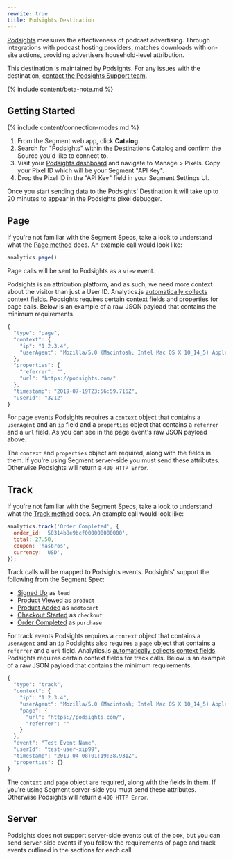 ```yaml
---
rewrite: true
title: Podsights Destination
---
```


[Podsights](https://podsights.com/?utm_source=segmentio&utm_medium=docs&utm_campaign=partners) measures the effectiveness of podcast advertising. Through integrations with podcast hosting providers, matches downloads with on-site actions, providing advertisers household-level attribution.

This destination is maintained by Podsights. For any issues with the destination, [contact the Podsights Support team](mailto:hello@podights.com).

{% include content/beta-note.md %}


## Getting Started

{% include content/connection-modes.md %}


1. From the Segment web app, click **Catalog**.
2. Search for "Podsights" within the Destinations Catalog and confirm the Source you'd like to connect to.
3. Visit your [Podsights dashboard](https://analytics.podsights.com) and navigate to Manage > Pixels. Copy your Pixel ID which will be your Segment "API Key".
4. Drop the Pixel ID in the "API Key" field in your Segment Settings UI.


Once you start sending data to the Podsights' Destination it will take up to 20 minutes to appear in the Podsights pixel debugger.

## Page

If you're not familiar with the Segment Specs, take a look to understand what the [Page method](https://segment.com/docs/connections/spec/page/) does. An example call would look like:

```js
analytics.page()
```

Page calls will be sent to Podsights as a `view` event.

Podsights is an attribution platform, and as such, we need more context about the visitor than just a User ID. Analytics.js [automatically collects context fields](https://segment.com/docs/connections/spec/common/#context-fields-automatically-collected). Podsights requires certain context fields and properties for page calls. Below is an example of a raw JSON payload that contains the minimum requirements.

```js
{
  "type": "page",
  "context": {
    "ip": "1.2.3.4",
    "userAgent": "Mozilla/5.0 (Macintosh; Intel Mac OS X 10_14_5) AppleWebKit/537.36 (KHTML, like Gecko) Chrome/75.0.3770.100 Safari/537.36"
  },
  "properties": {
    "referrer": "",
    "url": "https://podsights.com/"
  },
  "timestamp": "2019-07-19T23:56:59.716Z",
  "userId": "3212"
}
```

For page events Podsights requires a `context` object that contains a `userAgent` and an `ip` field and a `properties` object that contains a `referrer` and a `url` field.
As you can see in the page event's raw JSON payload above.

The `context` and `properties` object are required, along with the fields in them. If you're using Segment server-side you must send these attributes. Otherwise Podsights will return a `400 HTTP Error`.

## Track

If you're not familiar with the Segment Specs, take a look to understand what the [Track method](https://segment.com/docs/connections/spec/track/) does. An example call would look like:

```js
analytics.track('Order Completed', {
  order_id: '50314b8e9bcf000000000000',
  total: 27.50,
  coupon: 'hasbros',
  currency: 'USD',
});
```

Track calls will be mapped to Podsights events. Podsights' support the following from the Segment Spec:


* [Signed Up](https://segment.com/docs/connections/spec/b2b-saas/#signed-up) as `lead`
* [Product Viewed](https://segment.com/docs/connections/spec/ecommerce/v2/#product-viewed) as `product`
* [Product Added](https://segment.com/docs/connections/spec/ecommerce/v2/#product-added) as `addtocart`
* [Checkout Started](https://segment.com/docs/connections/spec/ecommerce/v2/#checkout-started) as `checkout`
* [Order Completed](https://segment.com/docs/connections/spec/ecommerce/v2/#order-completed) as `purchase`

For track events Podsights requires a `context` object that contains a `userAgent` and an `ip` Podsights also requires a `page` object that contains a `referrer` and a `url` field.
Analytics.js [automatically collects context fields](https://segment.com/docs/connections/spec/common/#context-fields-automatically-collected). Podsights requires certain context fields for track calls. Below is an example of a raw JSON payload that contains the minimum requirements.

```js
{
  "type": "track",
  "context": {
    "ip": "1.2.3.4",
    "userAgent": "Mozilla/5.0 (Macintosh; Intel Mac OS X 10_14_5) AppleWebKit/537.36 (KHTML, like Gecko) Chrome/75.0.3770.100 Safari/537.36",
    "page": {
      "url": "https://podsights.com/",
      "referrer": ""
    }
  },
  "event": "Test Event Name",
  "userId": "test-user-xip99",
  "timestamp": "2019-04-08T01:19:38.931Z",
  "properties": {}
}
```

The `context` and `page` object are required, along with the fields in them. If you're using Segment server-side you must send these attributes. Otherwise Podsights will return a `400 HTTP Error`.

## Server
Podsights does not support server-side events out of the box, but you can send server-side events if you follow the requirements of page and track events outlined in the sections for each call.
